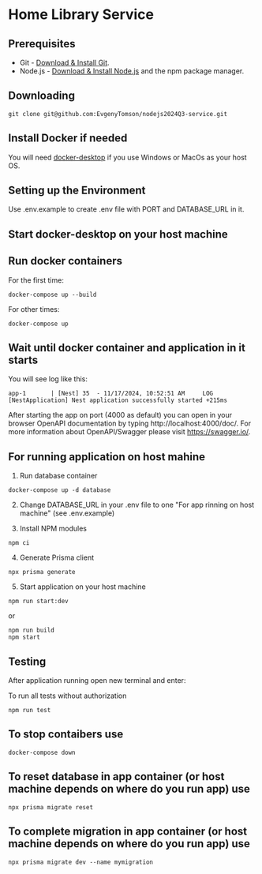 # Home Library Service

## Prerequisites

- Git - [Download & Install Git](https://git-scm.com/downloads).
- Node.js - [Download & Install Node.js](https://nodejs.org/en/download/) and the npm package manager.

## Downloading

```
git clone git@github.com:EvgenyTomson/nodejs2024Q3-service.git
```

## Install Docker if needed

You will need [docker-desktop](https://www.docker.com/products/docker-desktop/) if you use Windows or MacOs as your host OS.

## Setting up the Environment

Use .env.example to create .env file with PORT and DATABASE_URL in it.

## Start docker-desktop on your host machine

## Run docker containers

For the first time:

```
docker-compose up --build
```

For other times:

```
docker-compose up
```

## Wait until docker container and application in it starts

You will see log like this:

```
app-1       | [Nest] 35  - 11/17/2024, 10:52:51 AM     LOG [NestApplication] Nest application successfully started +215ms
```

After starting the app on port (4000 as default) you can open
in your browser OpenAPI documentation by typing http://localhost:4000/doc/.
For more information about OpenAPI/Swagger please visit https://swagger.io/.

## For running application on host mahine

1. Run database container

```
docker-compose up -d database
```

2. Change DATABASE_URL in your .env file to one "For app rinning on host machine" (see .env.example)

3. Install NPM modules

```
npm ci
```

4. Generate Prisma client

```
npx prisma generate
```

5. Start application on your host machine

```
npm run start:dev
```

or

```
npm run build
npm start
```

## Testing

After application running open new terminal and enter:

To run all tests without authorization

```
npm run test
```

## To stop contaibers use

```
docker-compose down
```

## To reset database in app container (or host machine depends on where do you run app) use

```
npx prisma migrate reset
```

## To complete migration in app container (or host machine depends on where do you run app) use

```
npx prisma migrate dev --name mymigration
```
